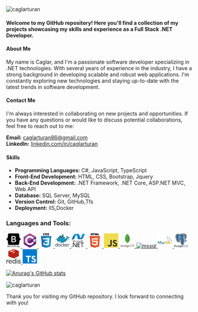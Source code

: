 <img src="https://komarev.com/ghpvc/?username=caglarturan&label=Profile%20views&color=0e75b6&style=flat" alt="caglarturan" /> 

#### Welcome to my GitHub repository! Here you'll find a collection of my projects showcasing my skills and experience as a Full Stack .NET Developer.



#### About Me
My name is Caglar, and I'm a passionate software developer specializing in .NET technologies. With several years of experience in the industry, I have a strong background in developing scalable and robust web applications. I'm constantly exploring new technologies and staying up-to-date with the latest trends in software development.

#### Contact Me
I'm always interested in collaborating on new projects and opportunities. If you have any questions or would like to discuss potential collaborations, feel free to reach out to me:

**Email:** caglarturan86@gmail.com <br>
**LinkedIn:** <a href="https://linkedin.com/in/caglarturan" target="blank">linkedin.com/in/caglarturan</a>  <br>

#### Skills
<ul>
  <li><b>Programming Languages:</b> C#, JavaScript, TypeScript</li>
  <li><b>Front-End Development:</b> HTML, CSS, Bootstrap, Jquery</li>
  <li><b>Back-End Development:</b> .NET Framework, .NET Core, ASP.NET MVC, Web API</li>
  <li><b>Database:</b> SQL Server, MySQL</li>
  <li><b>Version Control:</b> Git, GitHub,Tfs</li>
  <li><b>Deployment:</b> IIS,Docker</li>
</ul>

<h3 align="left">Languages and Tools:</h3>
<p align="left"> <a href="https://getbootstrap.com" target="_blank" rel="noreferrer"> <img src="https://raw.githubusercontent.com/devicons/devicon/master/icons/bootstrap/bootstrap-plain-wordmark.svg" alt="bootstrap" width="40" height="40"/> </a> <a href="https://www.w3schools.com/cs/" target="_blank" rel="noreferrer"> <img src="https://raw.githubusercontent.com/devicons/devicon/master/icons/csharp/csharp-original.svg" alt="csharp" width="40" height="40"/> </a> <a href="https://www.w3schools.com/css/" target="_blank" rel="noreferrer"> <img src="https://raw.githubusercontent.com/devicons/devicon/master/icons/css3/css3-original-wordmark.svg" alt="css3" width="40" height="40"/> </a> <a href="https://www.docker.com/" target="_blank" rel="noreferrer"> <img src="https://raw.githubusercontent.com/devicons/devicon/master/icons/docker/docker-original-wordmark.svg" alt="docker" width="40" height="40"/> </a> <a href="https://dotnet.microsoft.com/" target="_blank" rel="noreferrer"> <img src="https://raw.githubusercontent.com/devicons/devicon/master/icons/dot-net/dot-net-original-wordmark.svg" alt="dotnet" width="40" height="40"/> </a> <a href="https://www.w3.org/html/" target="_blank" rel="noreferrer"> <img src="https://raw.githubusercontent.com/devicons/devicon/master/icons/html5/html5-original-wordmark.svg" alt="html5" width="40" height="40"/> </a> <a href="https://developer.mozilla.org/en-US/docs/Web/JavaScript" target="_blank" rel="noreferrer"> <img src="https://raw.githubusercontent.com/devicons/devicon/master/icons/javascript/javascript-original.svg" alt="javascript" width="40" height="40"/> </a> <a href="https://www.mongodb.com/" target="_blank" rel="noreferrer"> <img src="https://raw.githubusercontent.com/devicons/devicon/master/icons/mongodb/mongodb-original-wordmark.svg" alt="mongodb" width="40" height="40"/> </a> <a href="https://www.microsoft.com/en-us/sql-server" target="_blank" rel="noreferrer"> <img src="https://www.svgrepo.com/show/303229/microsoft-sql-server-logo.svg" alt="mssql" width="40" height="40"/> </a> <a href="https://www.mysql.com/" target="_blank" rel="noreferrer"> <img src="https://raw.githubusercontent.com/devicons/devicon/master/icons/mysql/mysql-original-wordmark.svg" alt="mysql" width="40" height="40"/> </a> <a href="https://www.postgresql.org" target="_blank" rel="noreferrer"> <img src="https://raw.githubusercontent.com/devicons/devicon/master/icons/postgresql/postgresql-original-wordmark.svg" alt="postgresql" width="40" height="40"/> </a> <a href="https://redis.io" target="_blank" rel="noreferrer"> <img src="https://raw.githubusercontent.com/devicons/devicon/master/icons/redis/redis-original-wordmark.svg" alt="redis" width="40" height="40"/> </a> <a href="https://www.typescriptlang.org/" target="_blank" rel="noreferrer"> <img src="https://raw.githubusercontent.com/devicons/devicon/master/icons/typescript/typescript-original.svg" alt="typescript" width="40" height="40"/> </a> </p>

[![Anurag's GitHub stats](https://github-readme-stats.vercel.app/api?username=CaglarTuran)](https://github.com/anuraghazra/github-readme-stats)

<p><img align="center" src="https://github-readme-stats.vercel.app/api/top-langs?username=caglarturan&show_icons=true&locale=en&layout=compact" alt="caglarturan" /></p>



Thank you for visiting my GitHub repository. I look forward to connecting with you!
